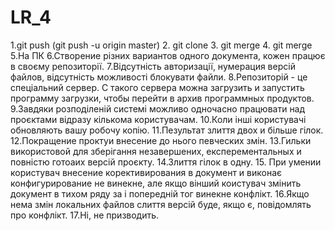 # LR_4
1.git push (git push -u origin master) 2. git clone 3. git merge 4. git merge 5.На ПК 6.Створение різних вариантов одного документа, кожен працює в своєму репозиторії. 7.Відсутність авторизації, нумерация версій файлов, відсутність можливості блокувати файли. 8.Репозиторій - це спеціальний сервер. С такого сервера можна загрузить и запустить программу загрузки, чтобы перейти в архив программных продуктов. 9.Завдяки розподіленій системі можливо одночасно працювати над проєктами відразу кількома користувачам. 10.Коли інші користувачі обновляють вашу робочу копію. 11.Пезультат злиття двох и більше гілок. 12.Покращение проктуи внесение до нього певческих змін. 13.Гильки використовой для зберігання незавершених, експерементальных и повністю готоаих версій проєкту. 14.Злиття гілок в одну. 15. При умении користувач внесение корективирования в документ и виконає конфигурирование не винекне, але якщо вінший коистувач змінить документ в тихом ряду за і попередній тог винекне конфлікт. 16.Якщо нема змін локальних файлов слиття версій буде, якщо є, повідомлять про конфлікт. 17.Ні, не призводить.
